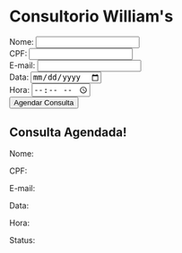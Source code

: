 <!DOCTYPE html>
<html lang="pt-BR">
<head>
    <meta charset="UTF-8">
    <meta name="viewport" content="width=device-width, initial-scale=1.0">
    <title>Agendamento de Consultas</title>
    <link rel="stylesheet" href="https://fonts.googleapis.com/css2?family=Roboto:wght@400;500;700&display=swap">
    <link rel="stylesheet" href="styles.css">
</head>
<body>
    <div class="container">
        <h1>Consultorio William's</h1>
        <form id="appointment-form">
            <div class="form-group">
                <label for="name">Nome:</label>
                <input type="text" id="name" name="name" required>
            </div>
            <div class="form-group">
                <label for="cpf">CPF:</label>
                <input type="text" id="cpf" name="cpf" required>
            </div>
            <div class="form-group">
                <label for="email">E-mail:</label>
                <input type="email" id="email" name="email" required>
            </div>
            <div class="form-group">
                <label for="date">Data:</label>
                <input type="date" id="date" name="date" required>
            </div>
            <div class="form-group">
                <label for="time">Hora:</label>
                <input type="time" id="time" name="time" required>
            </div>
            <button type="submit">Agendar Consulta</button>
        </form>
        <div id="confirmation" class="hidden">
            <h2>Consulta Agendada!</h2>
            <p>Nome: <span id="conf-name"></span></p>
            <p>CPF: <span id="conf-cpf"></span></p>
            <p>E-mail: <span id="conf-email"></span></p>
            <p>Data: <span id="conf-date"></span></p>
            <p>Hora: <span id="conf-time"></span></p>
            <p>Status: <span id="conf-status"></span></p>
        </div>
    </div>
    <script src="script.js"></script>
</body>
</html>
